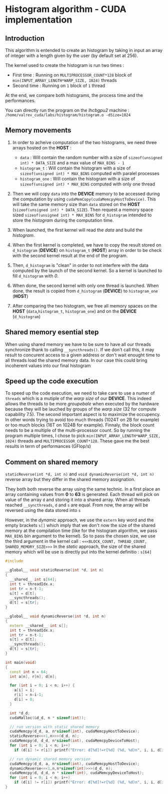 # Histogram algorithm - CUDA implementation

## Introduction

This algorithm is entended to create an histogram by taking in input an array of integer with a length given by the user (by default set at 256). 

The kernel used to create the histogram is run two times :
* First time : Running on `MULTIPROCESSOR_COUNT*128` block of `min(INPUT_ARRAY_LENGTH*WARP_SIZE, 1024)` threads
* Second time : Running on `1` block of `1` thread

At the end, we compare both histograms, the process time and the performances.

You can directly run the program on the *lhcbgpu2* machine : `/home/valrev_cuda/labs/histogram/histogram.o -dSize=1024`
## Memory movements

1) In order to acheive computation of the two histograms, we need three arrays hosted on the **HOST** :

   * `data` : Will contain the random number with a size of `sizeof(unsigned int) * DATA_SIZE` and a max value of `MAX_BINS - 1`
   * `histogram_t` : Will contain the histogram with a size of `sizeof(unsigned int) * MAX_BINS` computed with paralel processes
   * `histogram_one` : Will contain the histogram with a size of `sizeof(unsigned int) * MAX_BINS` computed with only one thread

2) Then we will copy `data` into the **DEVICE** memory to be accessed during the computation by using `cudaMemCopy(cudaMemcpyHostToDevice)`. This will take the same memory size than `data` stored on the **HOST** (`sizeof(unsigned int) * DATA_SIZE`). Then request a memory space sized `sizeof(unsigned int) * MAX_BINS` for `d_histogram` intended to store the *histogram* during the computation time.

3) When launched, the first kernel will read the *data* and build the *histogram*.

4) When the first kernel is completed, we have to copy the result stored on `d_histogram` (**DEVICE**) on `histogram_t` (**HOST**) array in order to be check with the second kernel result at the end of the program.

5) Then, `d_histogram` is "clean" in order to not interfere with the data computed by the launch of the second kernel. So a kernel is launched to fill `d_histogram` with *0*.

6) When done, the second kernel with only one thread is launched. When done, the result is copied from `d_histogram` (**DEVICE**) to `histogram_one` (**HOST**)

7) After comparing the two histogram, we free all memory spaces on the **HOST** (`data`,`histogram_t`, `histogram_one`) and on the **DEVICE** (`d_histogram`)


## Shared memory esential step

When using shared memory we have to be sure to have all our threads synchronize thank to calling `__syncthreads()`. If we don't call this, it may result to concurent access to a given address or don't wait enought time to all threads load the shared memory data. In our case this could bring incoherent values into our final histogram


## Speed up the code execution

To speed up the code execution, we need to take care to use a numer of `threads` which is a mutiple of the *warp size* of our **DEVICE**. This indeed allows the threads to be more *groupebale* when executed by the hardware because they will be lauched by groups of the *warp size* (32 for compute capability 7.5). The second important aspect is to maximize the occupency. In other words trying to avoid too much threads (1024T on 2B for example) or too much blocks (16T on 1024B for example). Finnaly, the block count needs to be a multiple of the multi-processor count. So by running the program multiple times, I chose to pick `min(INPUT_ARRAY_LENGTH*WARP_SIZE, 1024)` threads and `MULTIPROCESSOR_COUNT*128`. These gave me the best results in term of performances (GFlop/s)


## Comment on shared memory

`staticReverse(int *d, int n)` and `void dynamicReverse(int *d, int n)` reverse array but they differ in the shared memory assignation.

They both both reverse the array using the same technic. In a first place an array containing values from **0** to **63** is generated. Each thread will pick on value of the array `d` and storing it into a shared array.
When all threads reached `__syncthreads`, `d` and `s` are equal. From now, the array will be reversed using the data stored into `s`

However, in the *dynamic* approach, we use the `extern` key word and the empty brackets `s[]` which imply that we don't now the size of the shared memory at the compilation time (like for the histogram algorithm, we pass `MAX_BINS` bin argument to the kernel). So to pass the chosen size, we use the third argument in the kernel call : `<<<BLOCK_COUNT, THREAD_COUNT, SHARED_MEMORY_SIZE>>>`
In the *static* approach, the size of the shared memory which will be use is directly put into the kernel definitio : `s[64]`

```cpp
#include 

__global__ void staticReverse(int *d, int n)
{
  __shared__ int s[64];
  int t = threadIdx.x;
  int tr = n-t-1;
  s[t] = d[t];
  __syncthreads();
  d[t] = s[tr];
}

__global__ void dynamicReverse(int *d, int n)
{
  extern __shared__ int s[];
  int t = threadIdx.x;
  int tr = n-t-1;
  s[t] = d[t];
  __syncthreads();
  d[t] = s[tr];
}

int main(void)
{
  const int n = 64;
  int a[n], r[n], d[n];

  for (int i = 0; i < n; i++) {
    a[i] = i;
    r[i] = n-i-1;
    d[i] = 0;
  }

  int *d_d;
  cudaMalloc(&d_d, n * sizeof(int)); 

  // run version with static shared memory
  cudaMemcpy(d_d, a, n*sizeof(int), cudaMemcpyHostToDevice);
  staticReverse<<<1,n>>>(d_d, n);
  cudaMemcpy(d, d_d, n*sizeof(int), cudaMemcpyDeviceToHost);
  for (int i = 0; i < n; i++) 
    if (d[i] != r[i]) printf("Error: d[%d]!=r[%d] (%d, %d)n", i, i, d[i], r[i]);

  // run dynamic shared memory version
  cudaMemcpy(d_d, a, n*sizeof(int), cudaMemcpyHostToDevice);
  dynamicReverse<<<1,n,n*sizeof(int)>>>(d_d, n);
  cudaMemcpy(d, d_d, n * sizeof(int), cudaMemcpyDeviceToHost);
  for (int i = 0; i < n; i++) 
    if (d[i] != r[i]) printf("Error: d[%d]!=r[%d] (%d, %d)n", i, i, d[i], r[i]);
}
```



